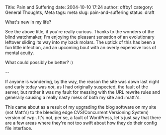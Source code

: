 Title: Pain and Suffering
date: 2004-10-10 17:24
author: offby1
category: General Thoughts, Meta
tags: meta
slug: pain-and-suffering
status: draft

What's new in my life?

See the above title, if you're really curious. Thanks to the wonders of the blind watchmaker, I'm enjoying the pleasant sensation of an evolutionary leftover sliding its way into my back molars. The uptick of this has been a fun little infection, and an upcoming bout with an overly expensive loss of mental acuity.

What could possibly be better? :)

\--

If anyone is wondering, by the way, the reason the site was down last night and early today was _not_, as I had originally suspected, the fault of the server, but rather it was my fault for messing with the URL rewrite rules and generally causing a really nasty mess of both my site and :matt:'s.

This came about as a result of my upgrading the blog software on my site (not Matt's) to the bleeding edge CVS(Concurrent Versioning System) version of :wp:. It's not, per se, a fault of WordPress, let's just say that there are a few areas where they're not too swift about how they do their config file interface.
